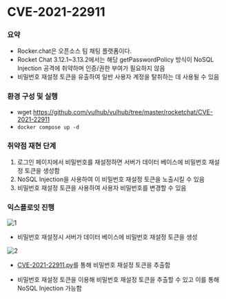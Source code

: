 # CVE-2021-22911

### 요약

- Rocker.chat은 오픈소스 팀 채팅 플랫폼이다.
- Rocket Chat 3.12.1~3.13.2에서는 해당 getPasswordPolicy 방식이 NoSQL Injection 공격에 취약하며 인증/권한 부여가 필요하지 않음
- 비밀번호 재설정 토큰을 유출하여 일반 사용자 계정을 탈취하는 데 사용될 수 있음

### 환경 구성 및 실행

- wget https://github.com/vulhub/vulhub/tree/master/rocketchat/CVE-2021-22911
- `docker compose up -d`

### 취약점 재현 단계

1. 로그인 페이지에서 비밀번호를 재설정하면 서버가 데이터 베이스에 비밀번호 재설정 토큰을 생성함
2. NoSQL Injection을 사용하여 이 비밀번호 재설정 토큰을 노출시킬 수 있음
3. 비밀번호 재설정 토큰을 사용하여 사용자 비밀번호를 변경할 수 있음

### 익스플로잇 진행
![1](https://github.com/vlrhsgody/vulhub/assets/106510018/4c3d1725-1651-4404-9cfb-71f0954cd4cd)


- 비밀번호 재설정시 서버가 데이터 베이스에 비밀번호 재설정 토큰을 생성

    
![2](https://github.com/vlrhsgody/vulhub/assets/106510018/0b8f238e-1f56-4a35-a3c0-61cc9f3e131e)
    
- [CVE-2021-22911.py](http://CVE-2021-22911.py)를 통해 비밀번호 재설정 토큰을 추출함
    
    
    
- 비밀번호 재설정 토큰을 이용해 비밀번호 재설정 토큰을 추출할 수 있고 이를 통해 NoSQL Injection 가능함
